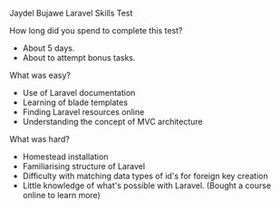Jaydel Bujawe Laravel Skills Test

How long did you spend to complete this test? 
- About 5 days. 
- About to attempt bonus tasks.

What was easy?
- Use of Laravel documentation
- Learning of blade templates
- Finding Laravel resources online
- Understanding the concept of MVC architecture


What was hard?
- Homestead installation
- Familiarising structure of Laravel
- Difficulty with matching data types of id's for foreign key creation
- Little knowledge of what's possible with Laravel. (Bought a course online to learn more)
